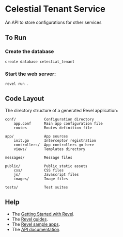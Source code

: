 # Celestial Tenant Service

An API to store configurations for other services

## To Run

### Create the database

```
create database celestial_tenant
```

### Start the web server:

```
revel run .
```

## Code Layout

The directory structure of a generated Revel application:

    conf/             Configuration directory
        app.conf      Main app configuration file
        routes        Routes definition file

    app/              App sources
        init.go       Interceptor registration
        controllers/  App controllers go here
        views/        Templates directory

    messages/         Message files

    public/           Public static assets
        css/          CSS files
        js/           Javascript files
        images/       Image files

    tests/            Test suites

## Help

- The [Getting Started with Revel](http://revel.github.io/tutorial/gettingstarted.html).
- The [Revel guides](http://revel.github.io/manual/index.html).
- The [Revel sample apps](http://revel.github.io/examples/index.html).
- The [API documentation](https://godoc.org/github.com/revel/revel).
